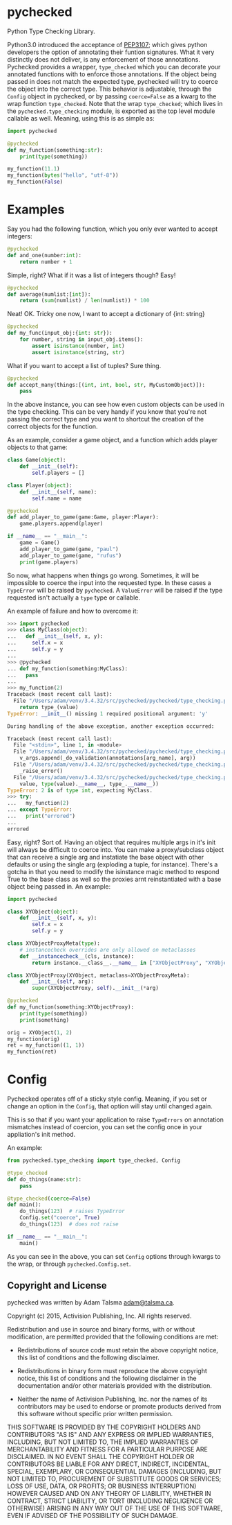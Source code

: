 pychecked
=========

Python Type Checking Library.

Python3.0 introduced the acceptance of [PEP3107](http://legacy.python.org/dev/peps/pep-3107); which gives python developers the option of annotating their funtion signatures. What it very distinctly does not deliver, is any enforcement of those annotations. Pychecked provides a wrapper, `type_checked` which you can decorate your annotated functions with to enforce those annotations. If the object being passed in does not match the expected type, pychecked will try to coerce the object into the correct type. This behavior is adjustable, through the `Config` object in pychecked, or by passing `coerce=False` as a kwarg to the wrap function `type_checked`. Note that the wrap `type_checked`; which lives in the `pychecked.type_checking` module, is exported as the top level module callable as well. Meaning, using this is as simple as:

```python
import pychecked

@pychecked
def my_function(something:str):
    print(type(something))

my_function(11.1)
my_function(bytes("hello", "utf-8"))
my_function(False)
```

Examples
========

Say you had the following function, which you only ever wanted to accept integers:

```python
@pychecked
def and_one(number:int):
    return number + 1
```

Simple, right? What if it was a list of integers though? Easy!

```python
@pychecked
def average(numlist:[int]):
    return (sum(numlist) / len(numlist)) * 100
```

Neat! OK. Tricky one now, I want to accept a dictionary of {int: string}

```python
@pychecked
def my_func(input_obj:{int: str}):
    for number, string in input_obj.items():
        assert isinstance(number, int)
        assert isinstance(string, str)
```

What if you want to accept a list of tuples? Sure thing.

```python
@pychecked
def accept_many(things:[(int, int, bool, str, MyCustomObject)]):
    pass
```

In the above instance, you can see how even custom objects can be used in the type checking. This can be very handy if you know that you're not passing the correct type and you want to shortcut the creation of the correct objects for the function.

As an example, consider a game object, and a function which adds player objects to that game:

```python
class Game(object):
    def __init__(self):
        self.players = []

class Player(object):
    def __init__(self, name):
        self.name = name

@pychecked
def add_player_to_game(game:Game, player:Player):
    game.players.append(player)

if __name__ == "__main__":
    game = Game()
    add_player_to_game(game, "paul")
    add_player_to_game(game, "rufus")
    print(game.players)
```


So now, what happens when things go wrong. Sometimes, it will be impossible to coerce the input into the requested type. In these cases a `TypeError` will be raised by `pychecked`. A `ValueError` will be raised if the type requested isn't actually a `type` type or callable.

An example of failure and how to overcome it:

```python
>>> import pychecked
>>> class MyClass(object):
...   def __init__(self, x, y):
...     self.x = x
...     self.y = y
...
>>> @pychecked
... def my_function(something:MyClass):
...   pass
...
>>> my_function(2)
Traceback (most recent call last):
  File "/Users/adam/venv/3.4.32/src/pychecked/pychecked/type_checking.py", line 225, in _do_validation
    return type_(value)
TypeError: __init__() missing 1 required positional argument: 'y'

During handling of the above exception, another exception occurred:

Traceback (most recent call last):
  File "<stdin>", line 1, in <module>
  File "/Users/adam/venv/3.4.32/src/pychecked/pychecked/type_checking.py", line 130, in _type_checked
    v_args.append(_do_validation(annotations[arg_name], arg))
  File "/Users/adam/venv/3.4.32/src/pychecked/pychecked/type_checking.py", line 234, in _do_validation
    _raise_error()
  File "/Users/adam/venv/3.4.32/src/pychecked/pychecked/type_checking.py", line 176, in _raise_error
    value, type(value).__name__, type_.__name__))
TypeError: 2 is of type int, expecting MyClass.
>>> try:
...   my_function(2)
... except TypeError:
...   print("errored")
...
errored
```

Easy, right? Sort of. Having an object that requires multiple args in it's init will always be difficult to coerce into. You can make a proxy/subclass object that can receive a single arg and instatiate the base object with other defaults or using the single arg (exploding a tuple, for instance). There's a gotcha in that you need to modify the isinstance magic method to respond True to the base class as well so the proxies arnt reinstantiated with a base object being passed in. An example:

```python
import pychecked

class XYObject(object):
    def __init__(self, x, y):
        self.x = x
        self.y = y

class XYObjectProxyMeta(type):
    # instancecheck overrides are only allowed on metaclasses
    def __instancecheck__(cls, instance):
        return instance.__class__.__name__ in ["XYObjectProxy", "XYObject"]

class XYObjectProxy(XYObject, metaclass=XYObjectProxyMeta):
    def __init__(self, arg):
        super(XYObjectProxy, self).__init__(*arg)

@pychecked
def my_function(something:XYObjectProxy):
    print(type(something))
    print(something)

orig = XYObject(1, 2)
my_function(orig)
ret = my_function((1, 1))
my_function(ret)
```


Config
======

Pychecked operates off of a sticky style config. Meaning, if you set or change an option in the `Config`, that option will stay until changed again.

This is so that if you want your application to raise `TypeErrors` on annotation mismatches instead of coercion, you can set the config once in your appliation's init method.

An example:

```python
from pychecked.type_checking import type_checked, Config

@type_checked
def do_things(name:str):
    pass

@type_checked(coerce=False)
def main():
    do_things(123)  # raises TypeError
    Config.set("coerce", True)
    do_things(123)  # does not raise

if __name__ == "__main__":
    main()
```

As you can see in the above, you can set `Config` options through kwargs to the wrap, or through `pychecked.Config.set`.


Copyright and License
---------------------

pychecked was written by Adam Talsma <adam@talsma.ca>.

Copyright (c) 2015, Activision Publishing, Inc.
All rights reserved.

Redistribution and use in source and binary forms, with or without modification,
are permitted provided that the following conditions are met:

* Redistributions of source code must retain the above copyright notice, this list
of conditions and the following disclaimer.

* Redistributions in binary form must reproduce the above copyright notice, this
list of conditions and the following disclaimer in the documentation and/or
other materials provided with the distribution.

* Neither the name of Activision Publishing, Inc. nor the names of its
contributors may be used to endorse or promote products derived from this
software without specific prior written permission.

THIS SOFTWARE IS PROVIDED BY THE COPYRIGHT HOLDERS AND CONTRIBUTORS "AS IS" AND
ANY EXPRESS OR IMPLIED WARRANTIES, INCLUDING, BUT NOT LIMITED TO, THE IMPLIED
WARRANTIES OF MERCHANTABILITY AND FITNESS FOR A PARTICULAR PURPOSE ARE
DISCLAIMED. IN NO EVENT SHALL THE COPYRIGHT HOLDER OR CONTRIBUTORS BE LIABLE FOR
ANY DIRECT, INDIRECT, INCIDENTAL, SPECIAL, EXEMPLARY, OR CONSEQUENTIAL DAMAGES
(INCLUDING, BUT NOT LIMITED TO, PROCUREMENT OF SUBSTITUTE GOODS OR SERVICES;
LOSS OF USE, DATA, OR PROFITS; OR BUSINESS INTERRUPTION) HOWEVER CAUSED AND ON
ANY THEORY OF LIABILITY, WHETHER IN CONTRACT, STRICT LIABILITY, OR TORT
(INCLUDING NEGLIGENCE OR OTHERWISE) ARISING IN ANY WAY OUT OF THE USE OF THIS
SOFTWARE, EVEN IF ADVISED OF THE POSSIBILITY OF SUCH DAMAGE.
